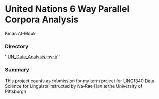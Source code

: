 # United Nations 6 Way Parallel Corpora Analysis 
Kinan Al-Mouk

### Directory 
''[UN_Data_Analysis.ipynb](https://github.com/Data-Science-for-Linguists-2022/UN-Parallel-Corpora-Analysis/blob/main/UN_Data_Analysis.ipynb)''

### Summary 
This project counts as submission for my term project for LING1340 Data Science for Linguists instructed by Na-Rae Han at the University of Pittsburgh


  
